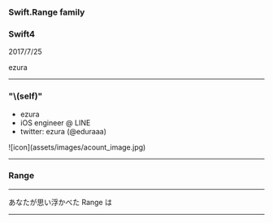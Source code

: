 ### Swift.Range family
### Swift4
2017/7/25  

ezura

---

### "\\(self)"
* ezura
* iOS engineer @ LINE
* twitter: ezura (@eduraaa)

<div>![icon](assets/images/acount_image.jpg)</div>

---

### Range

---

あなたが思い浮かべた Range は

---


